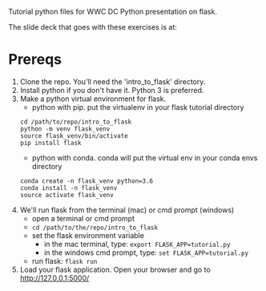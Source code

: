Tutorial python files for WWC DC Python presentation on flask.

The slide deck that goes with these exercises is at: <URL>

# Prereqs
1. Clone the repo. You'll need the 'intro_to_flask' directory.
1. Install python if you don't have it. Python 3 is preferred.
1. Make a python virtual environment for flask.
    * python with pip. put the virtualenv in your flask tutorial directory
    ```
    cd /path/to/repo/intro_to_flask
    python -m venv flask_venv
    source flask_venv/bin/activate
    pip install flask
    ```
    * python with conda. conda will put the virtual env in your conda envs directory
    ```
    conda create -n flask_venv python=3.6
    conda install -n flask_venv
    source activate flask_venv
	  ```
1. We'll run flask from the terminal (mac) or cmd prompt (windows)
   * open a terminal or cmd prompt
   * `cd /path/to/the/repo/intro_to_flask`
   * set the flask environment variable
     * in the mac terminal, type: `export FLASK_APP=tutorial.py`
     * in the windows cmd prompt, type: `set FLASK_APP=tutorial.py`
   * run flask: `flask run`
1. Load your flask application. Open your browser and go to http://127.0.0.1:5000/
